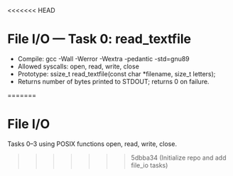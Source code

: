 <<<<<<< HEAD
# File I/O — Task 0: read_textfile
- Compile: gcc -Wall -Werror -Wextra -pedantic -std=gnu89
- Allowed syscalls: open, read, write, close
- Prototype: ssize_t read_textfile(const char *filename, size_t letters);
- Returns number of bytes printed to STDOUT; returns 0 on failure.

=======
# File I/O
Tasks 0–3 using POSIX functions open, read, write, close.
>>>>>>> 5dbba34 (Initialize repo and add file_io tasks)
